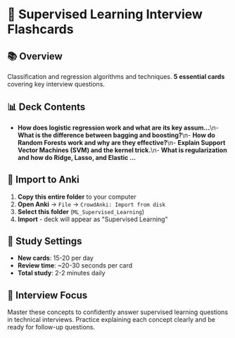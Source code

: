 # 🎯 Supervised Learning Interview Flashcards

## 📚 Overview
Classification and regression algorithms and techniques. **5 essential cards** covering key interview questions.

## 📊 Deck Contents
- **How does logistic regression work and what are its key assum...**\n- **What is the difference between bagging and boosting?**\n- **How do Random Forests work and why are they effective?**\n- **Explain Support Vector Machines (SVM) and the kernel trick.**\n- **What is regularization and how do Ridge, Lasso, and Elastic ...**

## 🚀 Import to Anki
1. **Copy this entire folder** to your computer
2. **Open Anki** → `File` → `CrowdAnki: Import from disk`
3. **Select this folder** (`ML_Supervised_Learning`)
4. **Import** - deck will appear as "Supervised Learning"

## 📱 Study Settings
- **New cards**: 15-20 per day
- **Review time**: ~20-30 seconds per card
- **Total study**: 2-2 minutes daily

## 🎯 Interview Focus
Master these concepts to confidently answer supervised learning questions in technical interviews.
Practice explaining each concept clearly and be ready for follow-up questions.
